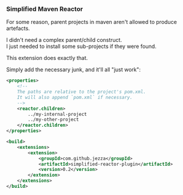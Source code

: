 
### Simplified Maven Reactor

For some reason, parent projects in maven aren't allowed to produce artefacts.

I didn't need a complex parent/child construct.  
I just needed to install some sub-projects if they were found.

This extension does exactly that.

Simply add the necessary junk, and it'll all "just work":

```xml
<properties>
    <!--
    The paths are relative to the project's pom.xml.
    It will also append `pom.xml` if necessary.
    -->
    <reactor.children>
        ../my-internal-project
        ../my-other-project
    </reactor.children>
</properties>

<build>
    <extensions>
        <extension>
            <groupId>com.github.jezza</groupId>
            <artifactId>simplified-reactor-plugin</artifactId>
            <version>0.2</version>
        </extension>
    </extensions>
</build>

```

